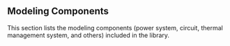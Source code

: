 ## Modeling Components
This section lists the modeling components (power system, circuit, thermal management system, and others) included in the library.